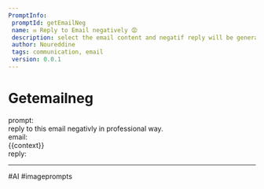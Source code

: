 ```yaml
---
PromptInfo:
 promptId: getEmailNeg
 name: ✉️ Reply to Email negatively 😡
 description: select the email content and negatif reply will be generated
 author: Noureddine
 tags: communication, email
 version: 0.0.1
---
```


# Getemailneg

prompt:  
reply to this email negativly in professional way.  
email:  
{{context}}  
reply:

---

#AI #imageprompts
